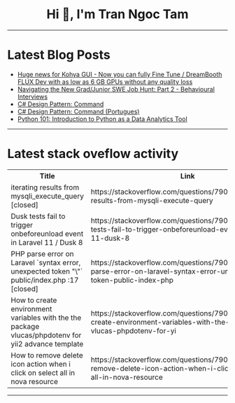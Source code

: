 <h1 align="center">Hi 👋, I'm Tran Ngoc Tam</h1>

---

# Latest Blog Posts 
<!-- BLOG-POST-LIST:START -->
- [Huge news for Kohya GUI - Now you can fully Fine Tune / DreamBooth FLUX Dev with as low as 6 GB GPUs without any quality loss](https://dev.to/furkangozukara/huge-news-for-kohya-gui-now-you-can-fully-fine-tune-dreambooth-flux-dev-with-as-low-as-6-gb-gpus-without-any-quality-loss-1ke7)
- [Navigating the New Grad/Junior SWE Job Hunt: Part 2 - Behavioural Interviews](https://dev.to/pidgey0403/tips-for-navigating-the-new-gradjunior-swe-job-hunt-part-2-behavioural-interviews-3pmd)
- [C# Design Pattern: Command](https://dev.to/juarezasjunior/c-design-pattern-command-2djb)
- [C# Design Pattern: Command &lpar;Portugues&rpar;](https://dev.to/juarezasjunior/c-design-pattern-command-portugues-12a4)
- [Python 101: Introduction to Python as a Data Analytics Tool](https://dev.to/oderap/python-101-introduction-to-python-as-a-data-analytics-tool-4fpk)
<!-- BLOG-POST-LIST:END -->

---

# Latest stack oveflow activity
<table>
  <tr><th>Title</th><th>Link</th></tr>
  <!-- STACKOVERFLOW:START --><tr><td>iterating results from mysqli_execute_query [closed]</td><td>https://stackoverflow.com/questions/79061771/iterating-results-from-mysqli-execute-query</td></tr><tr><td>Dusk tests fail to trigger onbeforeunload event in Laravel 11 / Dusk 8</td><td>https://stackoverflow.com/questions/79061482/dusk-tests-fail-to-trigger-onbeforeunload-event-in-laravel-11-dusk-8</td></tr><tr><td>PHP parse error on Laravel `syntax error, unexpected token &quot;\&quot;` public/index.php :17 [closed]</td><td>https://stackoverflow.com/questions/79061396/php-parse-error-on-laravel-syntax-error-unexpected-token-public-index-php</td></tr><tr><td>How to create environment variables with the the package vlucas/phpdotenv for yii2 advance template</td><td>https://stackoverflow.com/questions/79061380/how-to-create-environment-variables-with-the-the-package-vlucas-phpdotenv-for-yi</td></tr><tr><td>How to remove delete icon action when i click on select all in nova resource</td><td>https://stackoverflow.com/questions/79061336/how-to-remove-delete-icon-action-when-i-click-on-select-all-in-nova-resource</td></tr><!-- STACKOVERFLOW:END -->
</table>

---


